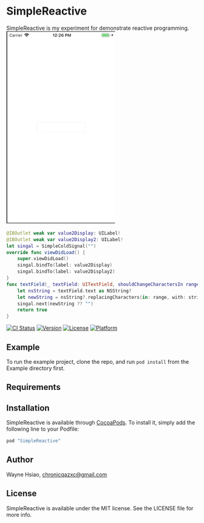 # SimpleReactive

SimpleReactive is my experiment for demonstrate reactive programming.  
![demo](demonstration.gif)  
```swift
@IBOutlet weak var value2Display: UILabel!
@IBOutlet weak var value2Display2: UILabel!
let singal = SimpleColdSignal("")
override func viewDidLoad() {
    super.viewDidLoad()
    singal.bindTo(label: value2Display)
    singal.bindTo(label: value2Display2)
}
func textField(_ textField: UITextField, shouldChangeCharactersIn range: NSRange, replacementString string: String) -> Bool {
    let nsString = textField.text as NSString?
    let newString = nsString?.replacingCharacters(in: range, with: string)
    singal.next(newString ?? "")
    return true
}
```

[![CI Status](http://img.shields.io/travis/chronicqazxc/simple-reactive.svg?style=flat)](https://travis-ci.org/chronicqazxc/simple-reactive)
[![Version](https://img.shields.io/cocoapods/v/SimpleReactive.svg?style=flat)](http://cocoapods.org/pods/SimpleReactive)
[![License](https://img.shields.io/cocoapods/l/SimpleReactive.svg?style=flat)](http://cocoapods.org/pods/SimpleReactive)
[![Platform](https://img.shields.io/cocoapods/p/SimpleReactive.svg?style=flat)](http://cocoapods.org/pods/SimpleReactive)

## Example

To run the example project, clone the repo, and run `pod install` from the Example directory first.

## Requirements

## Installation

SimpleReactive is available through [CocoaPods](http://cocoapods.org). To install
it, simply add the following line to your Podfile:

```ruby
pod "SimpleReactive"
```

## Author

Wayne Hsiao, chronicqazxc@gmail.com

## License

SimpleReactive is available under the MIT license. See the LICENSE file for more info.

